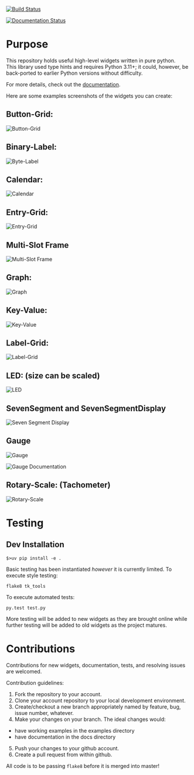 [![Build Status](https://travis-ci.org/slightlynybbled/tk_tools.svg?branch=master)](https://travis-ci.org/slightlynybbled/tk_tools)

[![Documentation Status](https://readthedocs.org/projects/tk-tools/badge/?version=latest)](http://tk-tools.readthedocs.io/en/latest/?badge=latest)

# Purpose

This repository holds useful high-level widgets written in pure python.  
This library used type hints and requires Python 3.11+; it could, however, be back-ported to earlier Python versions without difficulty.

For more details, check out the [documentation](https://tk-tools.readthedocs.io).

Here are some examples screenshots of the widgets you can create:

## Button-Grid:  

![Button-Grid](https://tk-tools.readthedocs.io/en/latest/_images/button-grid.png)

## Binary-Label:  

![Byte-Label](https://tk-tools.readthedocs.io/en/latest/_images/byte-label.png)

## Calendar:  

![Calendar](https://tk-tools.readthedocs.io/en/latest/_images/calendar.png)

## Entry-Grid:  

![Entry-Grid](https://tk-tools.readthedocs.io/en/latest/_images/entry-grid.png)

## Multi-Slot Frame

![Multi-Slot Frame](https://tk-tools.readthedocs.io/en/latest/_images/multi-slot-frame.png)

## Graph:  

![Graph](https://tk-tools.readthedocs.io/en/latest/_images/graph.png)

## Key-Value:  

![Key-Value](https://tk-tools.readthedocs.io/en/latest/_images/key-value.png)

## Label-Grid:  

![Label-Grid](https://tk-tools.readthedocs.io/en/latest/_images/label-grid.png)

## LED: (size can be scaled)  

![LED](https://tk-tools.readthedocs.io/en/latest/_images/led.gif)

## SevenSegment and SevenSegmentDisplay

![Seven Segment Display](https://tk-tools.readthedocs.io/en/latest/_images/seven-segment-display.png)

## Gauge

![Gauge](https://tk-tools.readthedocs.io/en/latest/_images/gauges.png)

![Gauge Documentation](https://tk-tools.readthedocs.io/en/latest/_images/gaugedoc.png)

## Rotary-Scale: (Tachometer)    

![Rotary-Scale](https://tk-tools.readthedocs.io/en/latest/_images/rotary-scale.png)

# Testing

## Dev Installation

    $>uv pip install -e .

Basic testing has been instantiated *however* it is currently limited.  To execute style testing:

    flake8 tk_tools
    
To execute automated tests:

    py.test test.py
    
More testing will be added to new widgets as they are brought online while further testing will be added to old widgets as the project matures.

# Contributions

Contributions for new widgets, documentation, tests, and resolving issues are welcomed.

Contribution guidelines:

1. Fork the repository to your account.
2. Clone your account repository to your local development environment.
3. Create/checkout a new branch appropriately named by feature, bug, issue number, whatever.
4. Make your changes on your branch. The ideal changes would:

 - have working examples in the examples directory
 - have documentation in the docs directory

5. Push your changes to your github account.
6. Create a pull request from within github.

All code is to be passing `flake8` before it is merged into master!

